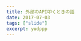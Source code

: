 ```yaml
---
title: 外部のAPI叩くときの話
date: 2017-07-03
tags: ["slide"]
excerpt: yudppp
---
```


<script layout="title" type="text/x-markdown">
golang.tokyo #7 LT

2017/07/03
</script>

<script layout="title" type="text/x-markdown">
## 外部のAPI叩くときの話

yudppp

</script>

<template layout type="text/x-markdown">
早速ですが,私は久留米の天気をどうしても知りたい。
</template>

<template layout type="text/x-markdown">
旅行で今日から三日行くので,今日/明日/明後日の最低気温と最高気温が知りたい。
</template>

<template layout type="text/x-markdown">
こんなことはよくあるかと思います。
</template>

<template layout type="text/x-markdown">
どこかに落ちている[お天気API](http://weather.livedoor.com/weather_hacks/webservice)を叩きましょう。
</template>

<script layout="code" type="text/x-markdown">
```golang
package main

import (
	"fmt"
	"io/ioutil"
	"net/http"
)

const targetURL = "http://weather.livedoor.com/forecast/webservice/json/v1?city=400040"

func main() {
	resp, _ := http.Get(targetURL)
	defer resp.Body.Close()
	// この後どうしますか
}
```
</script>

<template layout="bullets" type="text/x-markdown">
1. interface{}で頑張る
2. structの定義を書く
3. [jsonq](https://github.com/jmoiron/jsonq)のようなものを使う
</template>

<template layout type="text/x-markdown">
### 1. interface{}で頑張る

interfaceでやるのはGoぽくないし。可読性悪いしなんか面倒くさい。
</template>

<template layout type="text/x-markdown">
### 2. structの定義を書く

structを指定してやるのが個人的には一番だと思うが書くのがただただ面倒くさい
</template>

<template layout type="text/x-markdown">
### 3. [jsonq](https://github.com/jmoiron/jsonq)のようなものを使う

JSONの形式決まっているのであればわざわざ使わなくても。またよく分からないパッケージをコードに入れたくない。使うなら一回コードの内部確認したいが面倒くさい。
</template>

<template layout type="text/x-markdown">
どうしよう
</template>

<template layout type="text/x-markdown">
全部面倒くさい
</template>


<template layout type="text/x-markdown">
面倒くさいことは自動化しましょう
</template>

<template layout type="text/x-markdown">
JSONをGoのstructに変形するものを作りました。
</template>

<template layout type="text/x-markdown">
```
$ go get github.com/yudppp/json2struct/cmd/json2struct
```
</template>

<template layout type="text/x-markdown">
```
$ http http://weather.livedoor.com/forecast/webservice/json/v1?city=400040 | json2struct -name weather -suffix response
```
</template>

<template layout type="text/x-markdown">
[playground](https://yudppp.github.io/json2struct/)もあります。

GopherJSで作りました。
</template>


<template layout type="text/x-markdown">
自動でstructの定義を出してくれる。
後はコピペして良い感じに使うだけ
</template>

<template layout type="text/x-markdown">
## 工夫したところ

- 低レベルな型推論
- Categories: [] → Category
- image_url → ImageURL
</template>


<template layout type="text/x-markdown">
## 使いどころ

- 先にJSONの形式が決まっていた場合に
- 外部のAPIと連携する際に
</template>

<script layout="code" type="text/x-markdown">
```golang
package main

import "github.com/yudppp/structs"

type User struct {
    Name string `example:"ichiro" default:"suzuki"`
}

func main() {
    user := structs.NewExample(User{}).(User)
    fmt.Println(user.Name) # -> ichiro
    user = structs.NewDefault(User{}).(User)
    fmt.Println(user.Name) # -> suzuki
}
```
</script>

<template layout type="text/x-markdown">
## WIP

- 絶賛リファクタリング中なのでCLIのインターフェースは変えないが中身が雑すぎて恥ずかしいので絶対に見ないでほしい。
- 欲しい機能やバグ等あればissueかTwitterにでも連絡ください。
- GopherJSでplaygroundのCSSも雑なので修正したい。クリップボードにコピーするやつやりたい。
</template>
